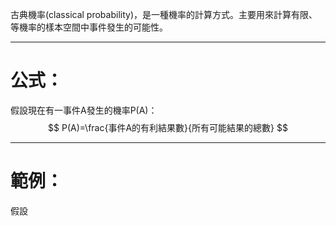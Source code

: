 古典機率(classical probability)，是一種機率的計算方式。主要用來計算有限、等機率的樣本空間中事件發生的可能性。
- - -
# 公式：
假設現在有一事件A發生的機率P(A)：
$$
P(A)=\frac{事件A的有利結果數}{所有可能結果的總數}
$$
- - -
# 範例：
假設